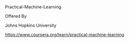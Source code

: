 Practical-Machine-Learning

Offered By

Johns Hopkins University

https://www.coursera.org/learn/practical-machine-learning
